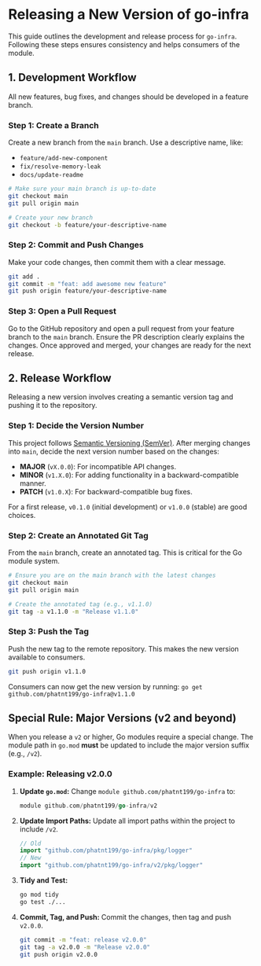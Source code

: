 # Releasing a New Version of go-infra

This guide outlines the development and release process for `go-infra`. Following these steps ensures consistency and helps consumers of the module.

## 1. Development Workflow

All new features, bug fixes, and changes should be developed in a feature branch.

### Step 1: Create a Branch

Create a new branch from the `main` branch. Use a descriptive name, like:

- `feature/add-new-component`
- `fix/resolve-memory-leak`
- `docs/update-readme`

```bash
# Make sure your main branch is up-to-date
git checkout main
git pull origin main

# Create your new branch
git checkout -b feature/your-descriptive-name
```

### Step 2: Commit and Push Changes

Make your code changes, then commit them with a clear message.

```bash
git add .
git commit -m "feat: add awesome new feature"
git push origin feature/your-descriptive-name
```

### Step 3: Open a Pull Request

Go to the GitHub repository and open a pull request from your feature branch to the `main` branch. Ensure the PR description clearly explains the changes. Once approved and merged, your changes are ready for the next release.

## 2. Release Workflow

Releasing a new version involves creating a semantic version tag and pushing it to the repository.

### Step 1: Decide the Version Number

This project follows [Semantic Versioning (SemVer)](https://semver.org/). After merging changes into `main`, decide the next version number based on the changes:

- **MAJOR** (`vX.0.0`): For incompatible API changes.
- **MINOR** (`v1.X.0`): For adding functionality in a backward-compatible manner.
- **PATCH** (`v1.0.X`): For backward-compatible bug fixes.

For a first release, `v0.1.0` (initial development) or `v1.0.0` (stable) are good choices.

### Step 2: Create an Annotated Git Tag

From the `main` branch, create an annotated tag. This is critical for the Go module system.

```bash
# Ensure you are on the main branch with the latest changes
git checkout main
git pull origin main

# Create the annotated tag (e.g., v1.1.0)
git tag -a v1.1.0 -m "Release v1.1.0"
```

### Step 3: Push the Tag

Push the new tag to the remote repository. This makes the new version available to consumers.

```bash
git push origin v1.1.0
```

Consumers can now get the new version by running:
`go get github.com/phatnt199/go-infra@v1.1.0`

## Special Rule: Major Versions (v2 and beyond)

When you release a `v2` or higher, Go modules require a special change. The module path in `go.mod` **must** be updated to include the major version suffix (e.g., `/v2`).

### Example: Releasing v2.0.0

1.  **Update `go.mod`:**
    Change `module github.com/phatnt199/go-infra` to:

    ```go
    module github.com/phatnt199/go-infra/v2
    ```

2.  **Update Import Paths:**
    Update all import paths within the project to include `/v2`.

    ```go
    // Old
    import "github.com/phatnt199/go-infra/pkg/logger"
    // New
    import "github.com/phatnt199/go-infra/v2/pkg/logger"
    ```

3.  **Tidy and Test:**

    ```bash
    go mod tidy
    go test ./...
    ```

4.  **Commit, Tag, and Push:**
    Commit the changes, then tag and push `v2.0.0`.
    ```bash
    git commit -m "feat: release v2.0.0"
    git tag -a v2.0.0 -m "Release v2.0.0"
    git push origin v2.0.0
    ```
